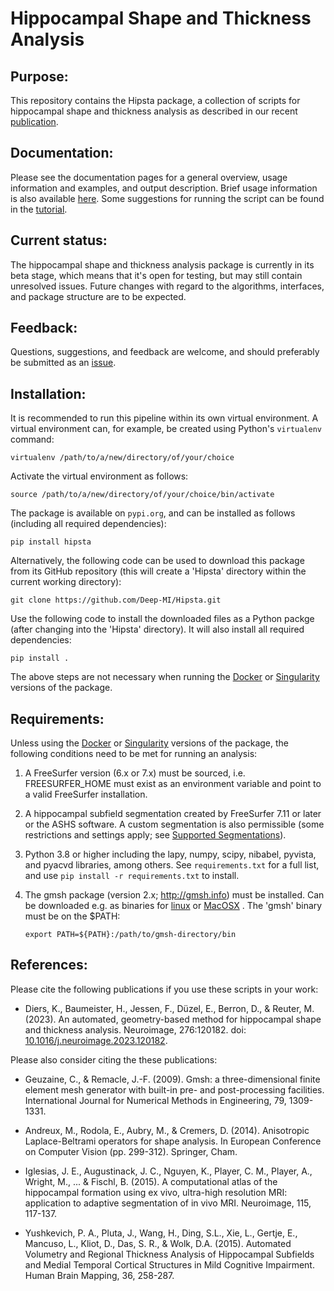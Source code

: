 # Hippocampal Shape and Thickness Analysis


## Purpose:

This repository contains the Hipsta package, a collection of scripts for
hippocampal shape and thickness analysis as described in our recent [publication](https://doi.org/10.1016/j.neuroimage.2023.120182).


## Documentation:

Please see the documentation pages for a general overview, usage information and
examples, and output description. Brief usage information is also available [here](hipsta/doc/DOCUMENTATION.md).
Some suggestions for running the script can be found in the [tutorial](TUTORIAL.md).


## Current status:

The hippocampal shape and thickness analysis package is currently in its beta
stage, which means that it's open for testing, but may still contain unresolved
issues. Future changes with regard to the algorithms, interfaces, and package
structure are to be expected.


## Feedback:

Questions, suggestions, and feedback are welcome, and should preferably be
submitted as an [issue](https://github.com/Deep-MI/Hipsta/issues).


## Installation:

It is recommended to run this pipeline within its own virtual environment. A
virtual environment can, for example, be created using Python's `virtualenv`
command:

`virtualenv /path/to/a/new/directory/of/your/choice`

Activate the virtual environment as follows:

`source /path/to/a/new/directory/of/your/choice/bin/activate`

The package is available on `pypi.org`, and can be installed as follows 
(including all required dependencies):

`pip install hipsta`

Alternatively, the following code can be used to download this package from its
GitHub repository (this will create a 'Hipsta' directory within the current
working directory):

`git clone https://github.com/Deep-MI/Hipsta.git`


Use the following code to install the downloaded files as a Python packge (after
changing into the 'Hipsta' directory). It will also install all required
dependencies:

`pip install .`

The above steps are not necessary when running the [Docker](docker/Docker.md) or
[Singularity](singularity/Singularity.md) versions of the package.


## Requirements:

Unless using the [Docker](docker/Docker.md) or [Singularity](singularity/Singularity.md)
versions of the package, the following conditions need to be met for running an
analysis:

1. A FreeSurfer version (6.x or 7.x) must be sourced, i.e. FREESURFER_HOME must
exist as an environment variable and point to a valid FreeSurfer installation.

2. A hippocampal subfield segmentation created by FreeSurfer 7.11 or later
or the ASHS software. A custom segmentation is also permissible (some restrictions
and settings apply; see [Supported Segmentations](https://github.com/Deep-MI/Hipsta#supported-segmentations)).

3. Python 3.8 or higher including the lapy, numpy, scipy, nibabel, pyvista, and
pyacvd libraries, among others. See `requirements.txt` for a full list, and use
`pip install -r requirements.txt` to install.

4. The gmsh package (version 2.x; http://gmsh.info) must be installed. Can be
downloaded e.g. as binaries for [linux](https://gmsh.info/bin/Linux/gmsh-2.16.0-Linux64.tgz) or
[MacOSX](https://gmsh.info/bin/MacOSX/gmsh-2.16.0-MacOSX.dmg) . The 'gmsh' binary must
be on the $PATH:

    `export PATH=${PATH}:/path/to/gmsh-directory/bin`


## References:

Please cite the following publications if you use these scripts in your work:

- Diers, K., Baumeister, H., Jessen, F., Düzel, E., Berron, D., & Reuter, M. (2023). An automated, geometry-based method for hippocampal shape and thickness analysis. Neuroimage, 276:120182. doi: [10.1016/j.neuroimage.2023.120182](https://doi.org/10.1016/j.neuroimage.2023.120182).

Please also consider citing the these publications:

- Geuzaine, C., & Remacle, J.-F. (2009). Gmsh: a three-dimensional finite element mesh generator with built-in pre- and post-processing facilities. International Journal for Numerical Methods in Engineering, 79, 1309-1331.

- Andreux, M., Rodola, E., Aubry, M., & Cremers, D. (2014). Anisotropic Laplace-Beltrami operators for shape analysis. In European Conference on Computer Vision (pp. 299-312). Springer, Cham.

- Iglesias, J. E., Augustinack, J. C., Nguyen, K., Player, C. M., Player, A., Wright, M., ... & Fischl, B. (2015). A computational atlas of the hippocampal formation using ex vivo, ultra-high resolution MRI: application to adaptive segmentation of in vivo MRI. Neuroimage, 115, 117-137.

- Yushkevich, P. A., Pluta, J., Wang, H., Ding, S.L., Xie, L., Gertje, E., Mancuso, L., Kliot, D., Das, S. R., & Wolk, D.A. (2015). Automated Volumetry and Regional Thickness Analysis of Hippocampal Subfields and Medial Temporal Cortical Structures in Mild Cognitive Impairment. Human Brain Mapping, 36, 258-287.
